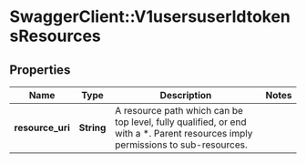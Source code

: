# SwaggerClient::V1usersuserIdtokensResources

## Properties
Name | Type | Description | Notes
------------ | ------------- | ------------- | -------------
**resource_uri** | **String** | A resource path which can be top level, fully qualified, or end with a *. Parent resources imply permissions to sub-resources. | 

